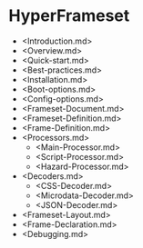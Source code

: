 # HyperFrameset

- <Introduction.md>
- <Overview.md>
- <Quick-start.md>
- <Best-practices.md>
- <Installation.md>
- <Boot-options.md>
- <Config-options.md>
- <Frameset-Document.md>
- <Frameset-Definition.md>
- <Frame-Definition.md>
- <Processors.md>
	- <Main-Processor.md>
	- <Script-Processor.md>
	- <Hazard-Processor.md>
- <Decoders.md>
	- <CSS-Decoder.md>
	- <Microdata-Decoder.md>
	- <JSON-Decoder.md>
- <Frameset-Layout.md>
- <Frame-Declaration.md>
- <Debugging.md>

